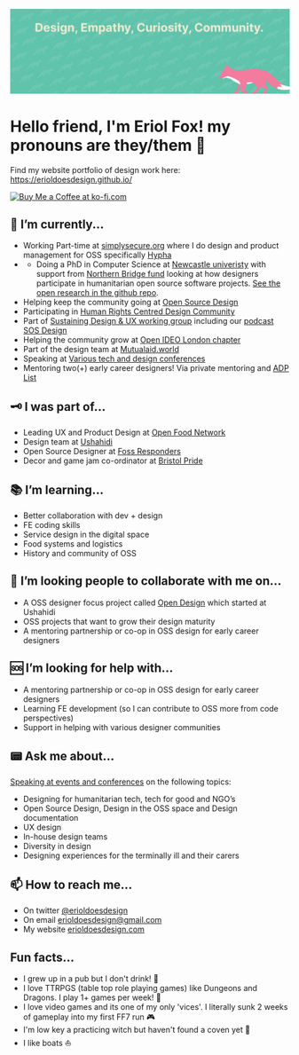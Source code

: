 ![Eriol's banner that is mint green with a pink fox in the bottom right reading Design, Empathy, Curiousity, Community](/readme.jpg)

# Hello friend, I'm Eriol Fox! my pronouns are they/them 🦊

Find my website portfolio of design work here: https://erioldoesdesign.github.io/

<a href='https://ko-fi.com/G2G523TW3' target='_blank'><img height='36' style='border:0px;height:36px;' src='https://cdn.ko-fi.com/cdn/kofi4.png?v=2' border='0' alt='Buy Me a Coffee at ko-fi.com' /></a>


## 🤔 I’m currently...
- Working Part-time at [simplysecure.org](https://simplysecure.org/) where I do design and product management for OSS specifically [Hypha](https://www.hypha.app/)
- - Doing a PhD in Computer Science at [Newcastle univeristy](https://www.ncl.ac.uk/) with support from [Northern Bridge fund](http://www.northernbridge.ac.uk/) looking at how designers participate in humanitarian open source software projects. [See the open research in the github repo](https://github.com/Erioldoesdesign/Design_HOSS_PhD).
- Helping keep the community going at [Open Source Design](https://opensourcedesign.net/)
- Participating in [Human Rights Centred Design Community](https://hrcd.pubpub.org/)
- Part of [Sustaining Design & UX working group](https://sustainoss.org/working-groups/design-and-ux/) including our [podcast SOS Design](https://sosdesign.sustainoss.org/)
- Helping the community grow at [Open IDEO London chapter](https://chapters.openideo.com/london-chapter/)
- Part of the design team at [Mutualaid.world](https://mutualaid.world/)
- Speaking at [Various tech and design conferences](https://erioldoesdesign.com/speaking-conferences/)
- Mentoring two(+) early career designers! Via private mentoring and [ADP List](https://adplist.org/mentors/eriol-fox)

## 🗝️ I was part of...
- Leading UX and Product Design at [Open Food Network](https://openfoodnetwork.org/)
- Design team at [Ushahidi](http://ushahidi.com/)
- Open Source Designer at [Foss Responders](https://fossresponders.com/)
- Decor and game jam co-ordinator at [Bristol Pride](https://bristolpridegamejam.itch.io/)


## 📚 I’m learning...
- Better collaboration with dev + design
- FE coding skills
- Service design in the digital space
- Food systems and logistics
- History and community of OSS

## 🐝 I’m looking people to collaborate with me on...
- A OSS designer focus project called [Open Design](https://github.com/Erioldoesdesign/opendesign) which started at Ushahidi
- OSS projects that want to grow their design maturity
- A mentoring partnership or co-op in OSS design for early career designers

## 🆘 I’m looking for help with...
- A mentoring partnership or co-op in OSS design for early career designers
- Learning FE development (so I can contribute to OSS more from code perspectives)
- Support in helping with various designer communities

## 📟 Ask me about...
[Speaking at events and conferences](https://erioldoesdesign.com/speaking-conferences/) on the following topics:

- Designing for humanitarian tech, tech for good and NGO’s
- Open Source Design, Design in the OSS space and Design documentation
- UX design
- In-house design teams
- Diversity in design
- Designing experiences for the terminally ill and their carers

## 📫 How to reach me...
- On twitter [@erioldoesdesign](https://twitter.com/EriolDoesDesign)
- On email [erioldoesdesign@gmail.com](erioldoesdesign@gmail.com)
- My website [erioldoesdesign.com](https://erioldoesdesign.com/)

## Fun facts...
- I grew up in a pub but I don't drink! 🍻
- I love TTRPGS (table top role playing games) like Dungeons and Dragons. I play 1+ games per week! 🐉
- I love video games and its one of my only 'vices'. I literally sunk 2 weeks of gameplay into my first FF7 run 🎮
- I'm low key a practicing witch but haven't found a coven yet 🧹
- I like boats ⛵


